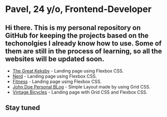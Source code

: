 # Pavel, 24 y/o, Frontend-Developer
## Hi there. This is my personal repository on GitHub for keeping the projects based on the techonolgies I already know how to use. Some of them are still in the process of learning, so all the websites will be updated soon. 
+ [The Great Keksby](https://papafreelancer.github.io/keks/ "The Great Keksby") - Landing page using Flexbox CSS.
+ [Nerd](https://papafreelancer.github.io/nerds/ "Nerds") -  Landing page using Flexbox CSS.
+ [Fitness](https://papafreelancer.github.io/fitness/ "Fitness") - Landing page using Flexbox CSS.
+ [John Doe Personal BLog](https://papafreelancer.github.io/JohnDoe/ "John Doe") - Simple Layout made by using Grid CSS.
+ [Vintage Bicycles](https://papafreelancer.github.io/bike/ "Vintage Bicycles") - Landing page with Grid CSS and Flexbox CSS.
## Stay tuned
